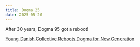 ```yaml
---
title: Dogma 25
date: 2025-05-20
---
```


After 30 years, Dogma 95 got a reboot!

[Young Danish Collective Reboots Dogma for New Generation](https://www.hollywoodreporter.com/movies/movie-news/young-danish-collective-reboot-dogma-cinema-movement-1236220055/)